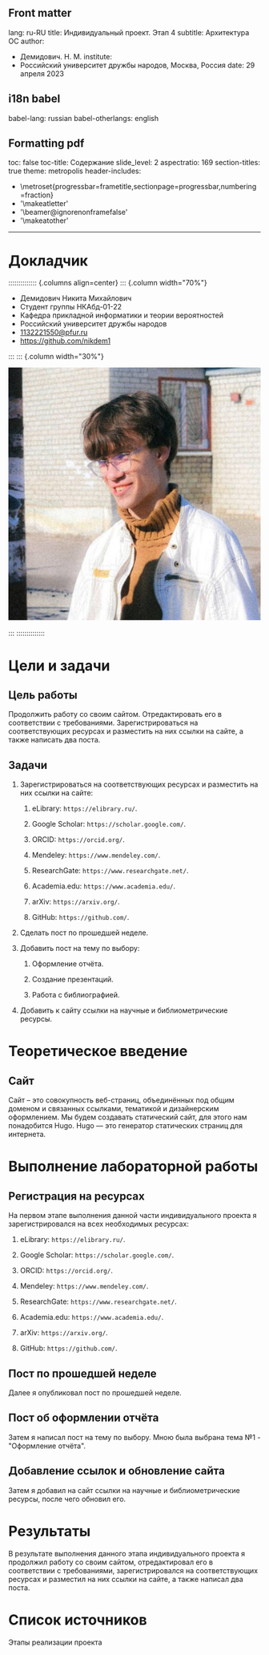 ## Front matter
lang: ru-RU
title: Индивидуальный проект. Этап 4
subtitle: Архитектура ОС
author:
  - Демидович. Н. М.
institute:
  - Российский университет дружбы народов, Москва, Россия
date: 29 апреля 2023

## i18n babel
babel-lang: russian
babel-otherlangs: english

## Formatting pdf
toc: false
toc-title: Содержание
slide_level: 2
aspectratio: 169
section-titles: true
theme: metropolis
header-includes:
 - \metroset{progressbar=frametitle,sectionpage=progressbar,numbering=fraction}
 - '\makeatletter'
 - '\beamer@ignorenonframefalse'
 - '\makeatother'
---

# Докладчик

:::::::::::::: {.columns align=center}
::: {.column width="70%"}

  * Демидович Никита Михайлович
  * Студент группы НКАбд-01-22
  * Кафедра прикладной информатики и теории вероятностей
  * Российский университет дружбы народов
  * [1132221550@pfur.ru](mailto:1132221550@pfur.ru)
  * <https://github.com/nikdem1>

:::
::: {.column width="30%"}

![](./image/kulyabov.jpg)

:::
::::::::::::::

# Цели и задачи

## Цель работы

Продолжить работу со своим сайтом. Отредактировать его в соответствии с требованиями. Зарегистрироваться на соответствующих ресурсах и разместить на них ссылки на сайте, а также написать два поста.

## Задачи

1. Зарегистрироваться на соответствующих ресурсах и разместить на них ссылки на сайте:

   1. eLibrary: `https://elibrary.ru/`.

   2. Google Scholar: `https://scholar.google.com/`.

   3. ORCID: `https://orcid.org/`.

   4. Mendeley: `https://www.mendeley.com/`.

   5. ResearchGate: `https://www.researchgate.net/`.

   6. Academia.edu: `https://www.academia.edu/`.

   7. arXiv: `https://arxiv.org/`.

   8. GitHub: `https://github.com/`.

2. Сделать пост по прошедшей неделе.

3. Добавить пост на тему по выбору:

   1. Оформление отчёта.

   2. Создание презентаций.

   3. Работа с библиографией.

4. Добавить к сайту ссылки на научные и библиометрические ресурсы.

# Теоретическое введение

## Сайт

Сайт – это совокупность веб-страниц, объединённых под общим доменом и связанных ссылками, тематикой и дизайнерским оформлением. Мы будем создавать статический сайт, для этого нам понадобится Hugo. Hugo — это генератор статических страниц для интернета.

# Выполнение лабораторной работы 

## Регистрация на ресурсах

На первом этапе выполнения данной части индивидуального проекта я зарегистрировался на всех необходимых ресурсах:

   1. eLibrary: `https://elibrary.ru/`.

   2. Google Scholar: `https://scholar.google.com/`.

   3. ORCID: `https://orcid.org/`.

   4. Mendeley: `https://www.mendeley.com/`.

   5. ResearchGate: `https://www.researchgate.net/`.

   6. Academia.edu: `https://www.academia.edu/`.

   7. arXiv: `https://arxiv.org/`.

   8. GitHub: `https://github.com/`.

## Пост по прошедшей неделе

Далее я опубликовал пост по прошедшей неделе.

## Пост об оформлении отчёта

Затем я написал пост на тему по выбору. Мною была выбрана тема №1 - "Оформление отчёта".

## Добавление ссылок и обновление сайта

Затем я добавил на сайт ссылки на научные и библиометрические ресурсы, после чего обновил его.

# Результаты

В результате выполнения данного этапа индивидуального проекта я продолжил работу со своим сайтом, отредактировал его в соответствии с требованиями, зарегистрировался на соответствующих ресурсах и разместил на них ссылки на сайте, а также написал два поста.

# Список источников

Этапы реализации проекта
